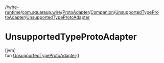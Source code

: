 //[wire-runtime](../../../../../index.md)/[com.squareup.wire](../../../index.md)/[ProtoAdapter](../../index.md)/[Companion](../index.md)/[UnsupportedTypeProtoAdapter](index.md)/[UnsupportedTypeProtoAdapter](-unsupported-type-proto-adapter.md)

# UnsupportedTypeProtoAdapter

[jvm]\
fun [UnsupportedTypeProtoAdapter](-unsupported-type-proto-adapter.md)()
